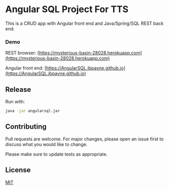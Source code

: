 # Angular SQL Project For TTS

This is a CRUD app with Angular front end and Java/Spring/SQL REST back end.  
  
### Demo  
  
REST browser: [https://mysterious-basin-28028.herokuapp.com](https://mysterious-basin-28028.herokuapp.com)  

Angular front end: [https://AngularSQL.jbpayne.github.io](https://AngularSQL.jbpayne.github.io)


## Release

Run with:

```bash
java -jar angularsql.jar
```


## Contributing
Pull requests are welcome. For major changes, please open an issue first to discuss what you would like to change.

Please make sure to update tests as appropriate.

## License
[MIT](https://github.com/jbpayne/AngularSQL/blob/master/LICENSE)
